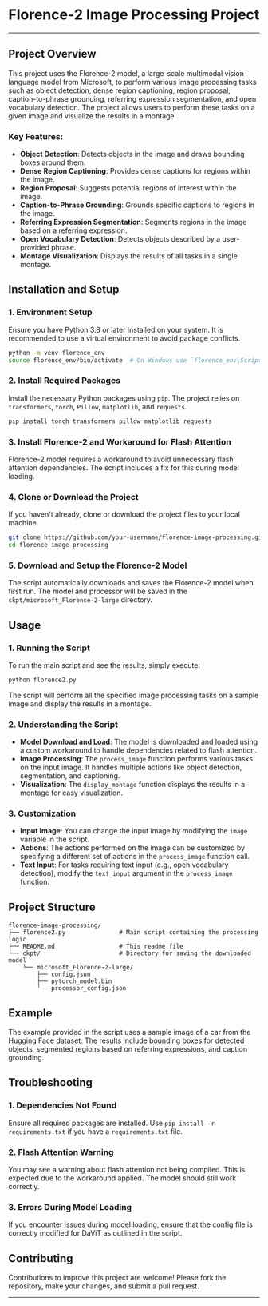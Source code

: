 ﻿# Florence-2 Image Processing Project

---

## Project Overview

This project uses the Florence-2 model, a large-scale multimodal vision-language model from Microsoft, to perform various image processing tasks such as object detection, dense region captioning, region proposal, caption-to-phrase grounding, referring expression segmentation, and open vocabulary detection. The project allows users to perform these tasks on a given image and visualize the results in a montage.

### Key Features:

- **Object Detection**: Detects objects in the image and draws bounding boxes around them.
- **Dense Region Captioning**: Provides dense captions for regions within the image.
- **Region Proposal**: Suggests potential regions of interest within the image.
- **Caption-to-Phrase Grounding**: Grounds specific captions to regions in the image.
- **Referring Expression Segmentation**: Segments regions in the image based on a referring expression.
- **Open Vocabulary Detection**: Detects objects described by a user-provided phrase.
- **Montage Visualization**: Displays the results of all tasks in a single montage.

## Installation and Setup

### 1. **Environment Setup**

Ensure you have Python 3.8 or later installed on your system. It is recommended to use a virtual environment to avoid package conflicts.

```bash
python -m venv florence_env
source florence_env/bin/activate  # On Windows use `florence_env\Scripts\activate`
```

### 2. **Install Required Packages**

Install the necessary Python packages using `pip`. The project relies on `transformers`, `torch`, `Pillow`, `matplotlib`, and `requests`.

```bash
pip install torch transformers pillow matplotlib requests
```

### 3. **Install Florence-2 and Workaround for Flash Attention**

Florence-2 model requires a workaround to avoid unnecessary flash attention dependencies. The script includes a fix for this during model loading.

### 4. **Clone or Download the Project**

If you haven't already, clone or download the project files to your local machine.

```bash
git clone https://github.com/your-username/florence-image-processing.git
cd florence-image-processing
```

### 5. **Download and Setup the Florence-2 Model**

The script automatically downloads and saves the Florence-2 model when first run. The model and processor will be saved in the `ckpt/microsoft_Florence-2-large` directory.

## Usage

### 1. **Running the Script**

To run the main script and see the results, simply execute:

```bash
python florence2.py
```

The script will perform all the specified image processing tasks on a sample image and display the results in a montage.

### 2. **Understanding the Script**

- **Model Download and Load**: The model is downloaded and loaded using a custom workaround to handle dependencies related to flash attention.
- **Image Processing**: The `process_image` function performs various tasks on the input image. It handles multiple actions like object detection, segmentation, and captioning.
- **Visualization**: The `display_montage` function displays the results in a montage for easy visualization.

### 3. **Customization**

- **Input Image**: You can change the input image by modifying the `image` variable in the script.
- **Actions**: The actions performed on the image can be customized by specifying a different set of actions in the `process_image` function call.
- **Text Input**: For tasks requiring text input (e.g., open vocabulary detection), modify the `text_input` argument in the `process_image` function.

## Project Structure

```plaintext
florence-image-processing/
├── florence2.py               # Main script containing the processing logic
├── README.md                  # This readme file
└── ckpt/                      # Directory for saving the downloaded model
    └── microsoft_Florence-2-large/
        ├── config.json
        ├── pytorch_model.bin
        └── processor_config.json
```

## Example

The example provided in the script uses a sample image of a car from the Hugging Face dataset. The results include bounding boxes for detected objects, segmented regions based on referring expressions, and caption grounding.

## Troubleshooting

### 1. **Dependencies Not Found**

Ensure all required packages are installed. Use `pip install -r requirements.txt` if you have a `requirements.txt` file.

### 2. **Flash Attention Warning**

You may see a warning about flash attention not being compiled. This is expected due to the workaround applied. The model should still work correctly.

### 3. **Errors During Model Loading**

If you encounter issues during model loading, ensure that the config file is correctly modified for DaViT as outlined in the script.

## Contributing

Contributions to improve this project are welcome! Please fork the repository, make your changes, and submit a pull request.


---

